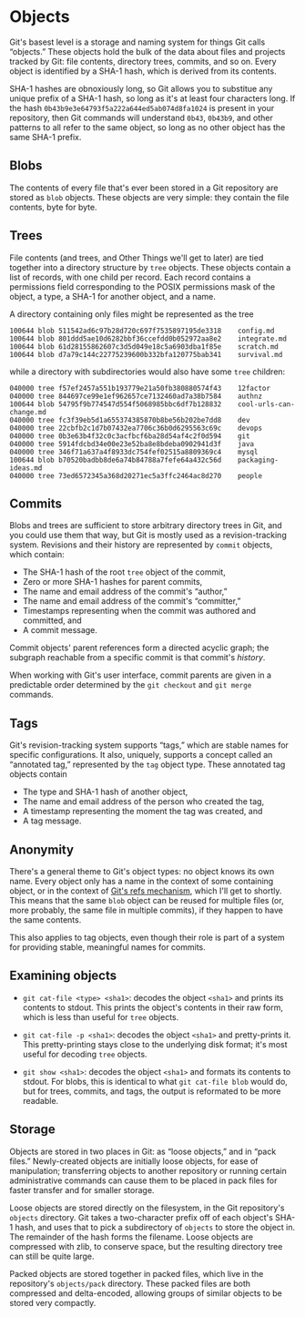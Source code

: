 # Objects

Git's basest level is a storage and naming system for things Git calls
“objects.” These objects hold the bulk of the data about files and projects
tracked by Git: file contents, directory trees, commits, and so on. Every
object is identified by a SHA-1 hash, which is derived from its contents.

SHA-1 hashes are obnoxiously long, so Git allows you to substitue any unique
prefix of a SHA-1 hash, so long as it's at least four characters long. If the
hash `0b43b9e3e64793f5a222a644ed5ab074d8fa1024` is present in your repository,
then Git commands will understand `0b43`, `0b43b9`, and other patterns to all
refer to the same object, so long as no other object has the same SHA-1
prefix.

## Blobs

The contents of every file that's ever been stored in a Git repository are
stored as `blob` objects. These objects are very simple: they contain the file
contents, byte for byte.

## Trees

File contents (and trees, and Other Things we'll get to later) are tied
together into a directory structure by `tree` objects. These objects contain a
list of records, with one child per record. Each record contains a permissions
field corresponding to the POSIX permissions mask of the object, a type, a
SHA-1 for another object, and a name.

A directory containing only files might be represented as the tree

    100644 blob 511542ad6c97b28d720c697f7535897195de3318	config.md
    100644 blob 801ddd5ae10d6282bbf36ccefdd0b052972aa8e2	integrate.md
    100644 blob 61d28155862607c3d5d049e18c5a6903dba1f85e	scratch.md
    100644 blob d7a79c144c22775239600b332bfa120775bab341	survival.md

while a directory with subdirectories would also have some `tree` children:

    040000 tree f57ef2457a551b193779e21a50fb380880574f43	12factor
    040000 tree 844697ce99e1ef962657ce7132460ad7a38b7584	authnz
    100644 blob 54795f9b774547d554f5068985bbc6df7b128832	cool-urls-can-change.md
    040000 tree fc3f39eb5d1a655374385870b8be56b202be7dd8	dev
    040000 tree 22cbfb2c1d7b07432ea7706c36b0d6295563c69c	devops
    040000 tree 0b3e63b4f32c0c3acfbcf6ba28d54af4c2f0d594	git
    040000 tree 5914fdcbd34e00e23e52ba8e8bdeba0902941d3f	java
    040000 tree 346f71a637a4f8933dc754fef02515a8809369c4	mysql
    100644 blob b70520badbb8de6a74b84788a7fefe64a432c56d	packaging-ideas.md
    040000 tree 73ed6572345a368d20271ec5a3ffc2464ac8d270	people

## Commits

Blobs and trees are sufficient to store arbitrary directory trees in Git, and
you could use them that way, but Git is mostly used as a revision-tracking
system. Revisions and their history are represented by `commit` objects, which contain:

* The SHA-1 hash of the root `tree` object of the commit,
* Zero or more SHA-1 hashes for parent commits,
* The name and email address of the commit's “author,”
* The name and email address of the commit's “committer,”
* Timestamps representing when the commit was authored and committed, and
* A commit message.

Commit objects' parent references form a directed acyclic graph; the subgraph
reachable from a specific commit is that commit's _history_.

When working with Git's user interface, commit parents are given in a
predictable order determined by the `git checkout` and `git merge` commands.

## Tags

Git's revision-tracking system supports “tags,” which are stable names for
specific configurations. It also, uniquely, supports a concept called an
“annotated tag,” represented by the `tag` object type. These annotated tag
objects contain

* The type and SHA-1 hash of another object,
* The name and email address of the person who created the tag,
* A timestamp representing the moment the tag was created, and
* A tag message.

## Anonymity

There's a general theme to Git's object types: no object knows its own name.
Every object only has a name in the context of some containing object, or in
the context of [Git's refs mechanism](refs-and-names), which I'll get to
shortly. This means that the same `blob` object can be reused for multiple
files (or, more probably, the same file in multiple commits), if they happen
to have the same contents.

This also applies to tag objects, even though their role is part of a system
for providing stable, meaningful names for commits.

## Examining objects

* `git cat-file <type> <sha1>`: decodes the object `<sha1>` and prints its
  contents to stdout. This prints the object's contents in their raw form,
  which is less than useful for `tree` objects.

* `git cat-file -p <sha1>`: decodes the object `<sha1>` and pretty-prints it.
  This pretty-printing stays close to the underlying disk format; it's most
  useful for decoding `tree` objects.

* `git show <sha1>`: decodes the object `<sha1>` and formats its contents to
  stdout. For blobs, this is identical to what `git cat-file blob` would do,
  but for trees, commits, and tags, the output is reformated to be more
  readable.

## Storage

Objects are stored in two places in Git: as “loose objects,” and in “pack
files.” Newly-created objects are initially loose objects, for ease of
manipulation; transferring objects to another repository or running certain
administrative commands can cause them to be placed in pack files for faster
transfer and for smaller storage.

Loose objects are stored directly on the filesystem, in the Git repository's
`objects` directory. Git takes a two-character prefix off of each object's
SHA-1 hash, and uses that to pick a subdirectory of `objects` to store the
object in. The remainder of the hash forms the filename. Loose objects are
compressed with zlib, to conserve space, but the resulting directory tree can
still be quite large.

Packed objects are stored together in packed files, which live in the
repository's `objects/pack` directory. These packed files are both compressed
and delta-encoded, allowing groups of similar objects to be stored very
compactly.
